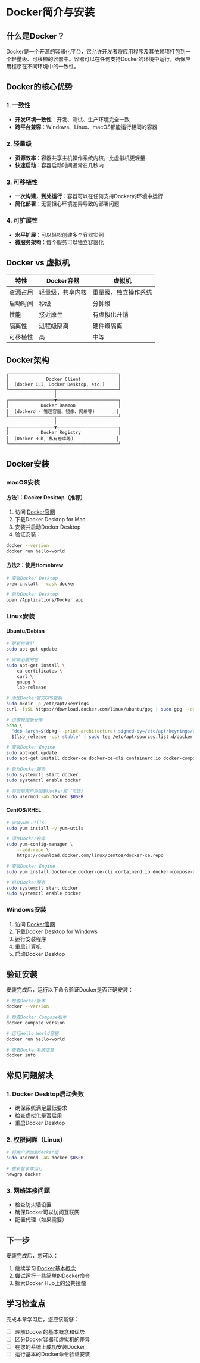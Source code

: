 # Docker简介与安装

## 什么是Docker？

Docker是一个开源的容器化平台，它允许开发者将应用程序及其依赖项打包到一个轻量级、可移植的容器中。容器可以在任何支持Docker的环境中运行，确保应用程序在不同环境中的一致性。

## Docker的核心优势

### 1. 一致性

- **开发环境一致性**：开发、测试、生产环境完全一致
- **跨平台兼容**：Windows、Linux、macOS都能运行相同的容器

### 2. 轻量级

- **资源效率**：容器共享主机操作系统内核，比虚拟机更轻量
- **快速启动**：容器启动时间通常在几秒内

### 3. 可移植性

- **一次构建，到处运行**：容器可以在任何支持Docker的环境中运行
- **简化部署**：无需担心环境差异导致的部署问题

### 4. 可扩展性

- **水平扩展**：可以轻松创建多个容器实例
- **微服务架构**：每个服务可以独立容器化

## Docker vs 虚拟机

| 特性 | Docker容器 | 虚拟机 |
|------|------------|--------|
| 资源占用 | 轻量级，共享内核 | 重量级，独立操作系统 |
| 启动时间 | 秒级 | 分钟级 |
| 性能 | 接近原生 | 有虚拟化开销 |
| 隔离性 | 进程级隔离 | 硬件级隔离 |
| 可移植性 | 高 | 中等 |

## Docker架构

```
┌─────────────────────────────────────────┐
│              Docker Client              │
│  (docker CLI, Docker Desktop, etc.)     │
└─────────────────┬───────────────────────┘
                  │
┌─────────────────▼───────────────────────┐
│            Docker Daemon                │
│  (dockerd - 管理容器、镜像、网络等)        │
└─────────────────┬───────────────────────┘
                  │
┌─────────────────▼───────────────────────┐
│            Docker Registry              │
│  (Docker Hub, 私有仓库等)                │
└─────────────────────────────────────────┘
```

## Docker安装

### macOS安装

#### 方法1：Docker Desktop（推荐）

1. 访问 [Docker官网](https://www.docker.com/products/docker-desktop/)
2. 下载Docker Desktop for Mac
3. 安装并启动Docker Desktop
4. 验证安装：

```bash
docker --version
docker run hello-world
```

#### 方法2：使用Homebrew

```bash
# 安装Docker Desktop
brew install --cask docker

# 启动Docker Desktop
open /Applications/Docker.app
```

### Linux安装

#### Ubuntu/Debian

```bash
# 更新包索引
sudo apt-get update

# 安装必要的包
sudo apt-get install \
    ca-certificates \
    curl \
    gnupg \
    lsb-release

# 添加Docker官方GPG密钥
sudo mkdir -p /etc/apt/keyrings
curl -fsSL https://download.docker.com/linux/ubuntu/gpg | sudo gpg --dearmor -o /etc/apt/keyrings/docker.gpg

# 设置稳定版仓库
echo \
  "deb [arch=$(dpkg --print-architecture) signed-by=/etc/apt/keyrings/docker.gpg] https://download.docker.com/linux/ubuntu \
  $(lsb_release -cs) stable" | sudo tee /etc/apt/sources.list.d/docker.list > /dev/null

# 安装Docker Engine
sudo apt-get update
sudo apt-get install docker-ce docker-ce-cli containerd.io docker-compose-plugin

# 启动Docker服务
sudo systemctl start docker
sudo systemctl enable docker

# 将当前用户添加到docker组（可选）
sudo usermod -aG docker $USER
```

#### CentOS/RHEL

```bash
# 安装yum-utils
sudo yum install -y yum-utils

# 添加Docker仓库
sudo yum-config-manager \
    --add-repo \
    https://download.docker.com/linux/centos/docker-ce.repo

# 安装Docker Engine
sudo yum install docker-ce docker-ce-cli containerd.io docker-compose-plugin

# 启动Docker服务
sudo systemctl start docker
sudo systemctl enable docker
```

### Windows安装

1. 访问 [Docker官网](https://www.docker.com/products/docker-desktop/)
2. 下载Docker Desktop for Windows
3. 运行安装程序
4. 重启计算机
5. 启动Docker Desktop

## 验证安装

安装完成后，运行以下命令验证Docker是否正确安装：

```bash
# 检查Docker版本
docker --version

# 检查Docker Compose版本
docker compose version

# 运行Hello World容器
docker run hello-world

# 查看Docker系统信息
docker info
```

## 常见问题解决

### 1. Docker Desktop启动失败

- 确保系统满足最低要求
- 检查虚拟化是否启用
- 重启Docker Desktop

### 2. 权限问题（Linux）

```bash
# 将用户添加到docker组
sudo usermod -aG docker $USER

# 重新登录或运行
newgrp docker
```

### 3. 网络连接问题

- 检查防火墙设置
- 确保Docker可以访问互联网
- 配置代理（如果需要）

## 下一步

安装完成后，您可以：

1. 继续学习 [Docker基本概念](./02-docker-basics.md)
2. 尝试运行一些简单的Docker命令
3. 探索Docker Hub上的公共镜像

## 学习检查点

完成本章学习后，您应该能够：

- [ ] 理解Docker的基本概念和优势
- [ ] 区分Docker容器和虚拟机的差异
- [ ] 在您的系统上成功安装Docker
- [ ] 运行基本的Docker命令验证安装
